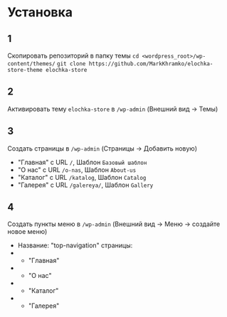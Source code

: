 # Установка 

## 1

Скопировать репозиторий в папку темы
`cd <wordpress_root>/wp-content/themes/`
`git clone https://github.com/MarkKhramko/elochka-store-theme elochka-store`

## 2 

Активировать тему `elochka-store` в `/wp-admin` (Внешний вид -> Темы)

## 3

Создать страницы в `/wp-admin` (Страницы -> Добавить новую)

* "Главная" с URL `/`, Шаблон `Базовый шаблон`
* "О нас" с URL `/o-nas`, Шаблон `About-us`
* "Каталог" с URL `/katalog`, Шаблон `Catalog`
* "Галерея" с URL `/galereya/`, Шаблон `Gallery`

## 4

Создать пункты меню в `/wp-admin` (Внешний вид -> Меню -> создайте новое меню)

* Название: "top-navigation" страницы:
* * "Главная"
* * "О нас"
* * "Каталог"
* * "Галерея"

